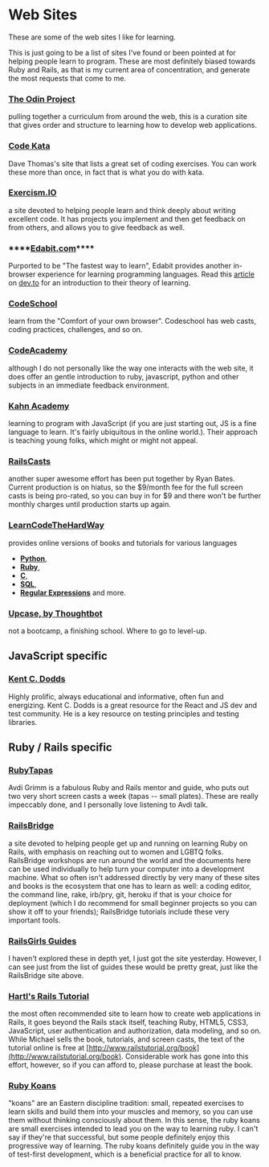 # Web Sites

These are some of the web sites I like for learning.

This is just going to be a list of sites I've found or been pointed at for helping people learn to program. These are most definitely biased towards Ruby and Rails, as that is my current area of concentration, and generate the most requests that come to me.

### [**The Odin Project**](http://www.theodinproject.com/home)

pulling together a curriculum from around the web, this is a curation site that gives order and structure to learning how to develop web applications.

### [**Code Kata**](http://codekata.com/)

Dave Thomas's site that lists a great set of coding exercises. You can work these more than once, in fact that is what you do with kata.

### [**Exercism.IO**](http://exercism.io/)

a site devoted to helping people learn and think deeply about writing excellent code. It has projects you implement and then get feedback on from others, and allows you to give feedback as well.

### \*\*\*\*[**Edabit.com**](https://edabit.com/)\*\*\*\*

Purported to be "The fastest way to learn", Edabit provides another in-browser experience for learning programming languages. Read this [article](https://dev.to/edabit/the-best-way-to-learn-how-to-code-14lk) on [dev.to](https://dev.to/) for an introduction to their theory of learning.

### [**CodeSchool**](https://www.codeschool.com/)

learn from the "Comfort of your own browser". Codeschool has web casts, coding practices, challenges, and so on.

### [**CodeAcademy**](http://codeacademy.com)

although I do not personally like the way one interacts with the web site, it does offer an gentle introduction to ruby, javascript, python and other subjects in an immediate feedback environment.

### [**Kahn Academy**](https://www.khanacademy.org/computing/cs)

learning to program with JavaScript \(if you are just starting out, JS is a fine language to learn. It's fairly ubiquitous in the online world.\). Their approach is teaching young folks, which might or might not appeal.

### [**RailsCasts**](http://railscasts.com/)

another super awesome effort has been put together by Ryan Bates. Current production is on hiatus, so the $9/month fee for the full screen casts is being pro-rated, so you can buy in for $9 and there won't be further monthly charges until production starts up again.

### [**LearnCodeTheHardWay**](http://learncodethehardway.org/)

provides online versions of books and tutorials for various languages

* [**Python**](http://learnpythonthehardway.org/book/),
* [**Ruby**](http://ruby.learncodethehardway.org/book/),
* [**C**](http://c.learncodethehardway.org/book/),
* [**SQL**](http://sql.learncodethehardway.org/book/),
* [**Regular Expressions**](http://regex.learncodethehardway.org/book/) and more.

### [**Upcase, by Thoughtbot**](https://thoughtbot.com/upcase)

not a bootcamp, a finishing school. Where to go to level-up.

## JavaScript specific

### [Kent C. Dodds](https://kentcdodds.com)

Highly prolific, always educational and informative, often fun and energizing. Kent C. Dodds is a great resource for the React and JS dev and test community. He is a key resource on testing principles and testing libraries.

## Ruby / Rails specific

### [**RubyTapas**](https://www.rubytapas.com/frequently-asked-questions/)

Avdi Grimm is a fabulous Ruby and Rails mentor and guide, who puts out two very short screen casts a week \(tapas -- small plates\). These are really impeccably done, and I personally love listening to Avdi talk.

### [**RailsBridge**](http://docs.railsbridge.org/docs/)

a site devoted to helping people get up and running on learning Ruby on Rails, with emphasis on reaching out to women and LGBTQ folks. RailsBridge workshops are run around the world and the documents here can be used individually to help turn your computer into a development machine. What so often isn't addressed directly by very many of these sites and books is the ecosystem that one has to learn as well: a coding editor, the command line, rake, irb/pry, git, heroku if that is your choice for deployment \(which I do recommend for small beginner projects so you can show it off to your friends\); RailsBridge tutorials include these very important tools.

### [**RailsGirls Guides**](http://guides.railsgirls.com/)

I haven't explored these in depth yet, I just got the site yesterday. However, I can see just from the list of guides these would be pretty great, just like the RailsBridge site above.

### [**Hartl's Rails Tutorial**](http://www.railstutorial.org/)

the most often recommended site to learn how to create web applications in Rails, it goes beyond the Rails stack itself, teaching Ruby, HTML5, CSS3, JavaScript, user authentication and authorization, data modeling, and so on. While Michael sells the book, tutorials, and screen casts, the text of the tutorial online is free at [http://www.railstutorial.org/book](http://www.railstutorial.org/book). Considerable work has gone into this effort, however, so if you can afford to, please purchase at least the book.

### [**Ruby Koans**](http://www.rubykoans.com/)

"koans" are an Eastern discipline tradition: small, repeated exercises to learn skills and build them into your muscles and memory, so you can use them without thinking consciously about them. In this sense, the ruby koans are small exercises intended to lead you on the way to learning ruby. I can't say if they're that successful, but some people definitely enjoy this progressive way of learning. The ruby koans definitely guide you in the way of test-first development, which is a beneficial practice for all to know.

